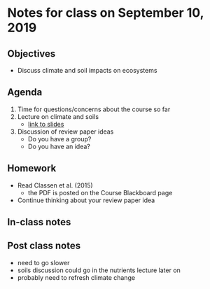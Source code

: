 # Notes for class on September 10, 2019

## Objectives
* Discuss climate and soil impacts on ecosystems

## Agenda
1. Time for questions/concerns about the course so far
2. Lecture on climate and soils
	- [link to slides](../Lecture_Slides/4_climate_soils.pdf)
3. Discussion of review paper ideas
	- Do you have a group?
	- Do you have an idea?

## Homework
* Read Classen et al. (2015)
	- the PDF is posted on the Course Blackboard page
* Continue thinking about your review paper idea

## In-class notes

## Post class notes
- need to go slower
- soils discussion could go in the nutrients lecture later on
- probably need to refresh climate change